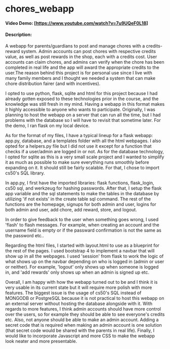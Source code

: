 # chores_webapp
#### Video Demo:  [<https://www.youtube.com/watch?v=7u9UQeF0L18>]
#### Description:
A webapp for parents/guardians to post and manage chores with a credits-reward system. Admin accounts can post chores with respective credits value, as well as post rewards in the shop, each with a credits cost. User accounts can claim chores, and admins can verify when the chore has been completed in real life and the app will award the appropriate credits to the user.The reason behind this project is for personal use since I live with many family members and I thought we needed a system that can make chore distribution fairer (and with incentives). 

I opted to use python, flask, sqlite and html for this project because I had already gotten exposed to these technologies prior in the course, and the knowledge was still fresh in my mind. Having a webapp in this format makes it highly accessible to anyone who wants to participate. Originally, I was planning to host the webapp on a server that can run all the time, but I had problems with the database so I will have to revisit that sometime later. For the demo, I ran flask on my local device. 

As for the format of my files, I have a typical lineup for a flask webapp: app.py, database, and a templates folder with all the html webpages. I also opted for a helpers.py file but I did not use it except for a function that checks if a user/admin are logged in or not. As for the database technology, I opted for sqlite as this is a very small scale project and I wanted to simplify it as much as possible to make sure everything runs smoothly before expanding on it. It should still be fairly scalable. For that, I chose to import cs50's SQL library.

In app.py, I first have the imported libraries: flask functions, flask_login, cs50 sql, and werkzeug for hashing passwords. After that, I setup the flask app variable and the sql statements to make the tables in the database by utilizing 'if not exists' in the create table sql command. The rest of the functions are the homepage, signups for both admin and user, logins for both admin and user, add chore, add reward, store, and logout. 

In order to give feedback to the user when something goes wrong, I used 'flash' to flash messages. For example, when creating an account and the username field is empty or if the passward confirmation is not the same as the password etc.. 

Regarding the html files, I started with layout.html to use as a blueprint for the rest of the pages. I used bootstrap 4 to implement a navbar that will show up in all the webpages. I used 'session' from flask to work the logic of what shows up on the navbar depending on who is logged in (admin or user or neither). For example, 'logout' only shows up when someone is logged in, and 'add rewards' only shows up when an admin is signed up etc. 

Overall, I am happy with how the webapp turned out to be and I think it is very usable in its current state but it will require more polish with more features. The biggest issue is the usage of cs50's SQL instead of MONGODB or PostgreSQL because it is not practical to host this webapp on an external server without hosting the database alongside with it. With regards to more features, I think admin accounts should have more control over the users, so for example they should be able to see everyone's credits etc. Also, not anyone should be able to make an admin account. Adding a secret code that is required when making an admin account is one solution (that secret code would be shared with the parents in real life). Finally, I would like to incorporate Javascript and more CSS to make the webapp look neater and more presentable. 